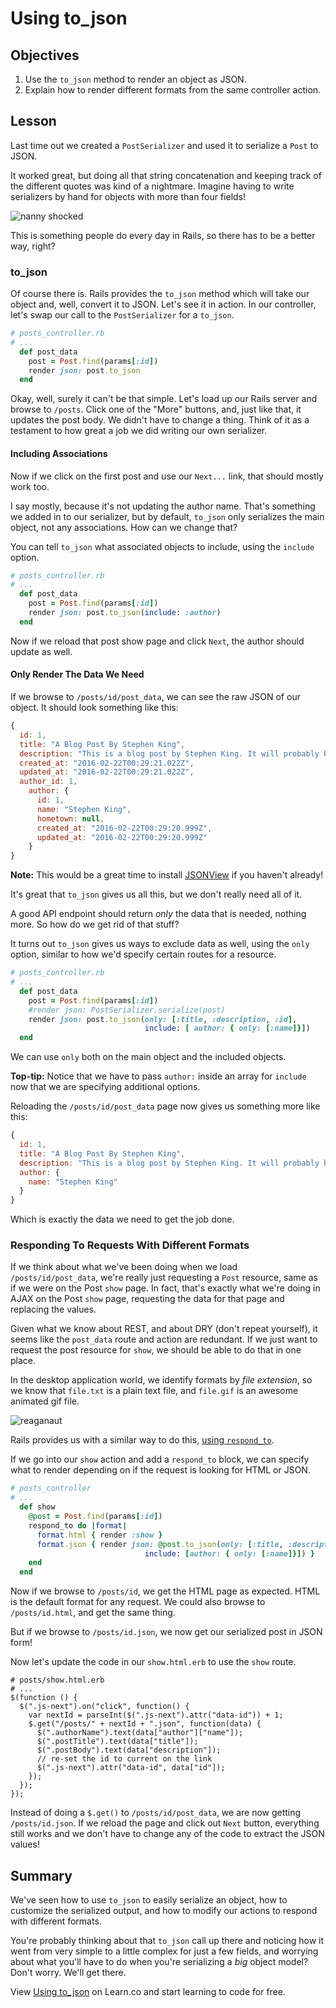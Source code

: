 # Using to_json

## Objectives

1. Use the `to_json` method to render an object as JSON.
2. Explain how to render different formats from the same controller
   action.

## Lesson

Last time out we created a `PostSerializer` and used it to serialize a
`Post` to JSON.

It worked great, but doing all that string concatenation and keeping
track of the different quotes was kind of a nightmare. Imagine having to
write serializers by hand for objects with more than four fields!

![nanny shocked](http://i.giphy.com/LJPfWhMCs9Rks.gif)

This is something people do every day in Rails, so there has to be a
better way, right?

### to_json

Of course there is. Rails provides the `to_json` method which will take
our object and, well, convert it to JSON. Let's see it in action. In our
controller, let's swap our call to the `PostSerializer` for a `to_json`.

```ruby
# posts_controller.rb
# ...
  def post_data
    post = Post.find(params[:id])
    render json: post.to_json
  end
```

Okay, well, surely it can't be that simple. Let's load up our Rails
server and browse to `/posts`. Click one of the "More" buttons, and,
just like that, it updates the post body. We didn't have to change a
thing. Think of it as a testament to how great a job we did writing our
own serializer.

#### Including Associations

Now if we click on the first post and use our `Next...` link, that
should mostly work too.

I say mostly, because it's not updating the author name. That's
something we added in to our serializer, but by default, `to_json` only
serializes the main object, not any associations. How can we change
that?

You can tell `to_json` what associated objects to include, using the
`include` option.

```ruby
# posts_controller.rb
# ...
  def post_data
    post = Post.find(params[:id])
    render json: post.to_json(include: :author)
  end
```

Now if we reload that post show page and click `Next`, the author should
update as well.

#### Only Render The Data We Need

If we browse to `/posts/id/post_data`, we can see the raw JSON of our
object. It should look something like this:

```javascript
{
  id: 1,
  title: "A Blog Post By Stephen King",
  description: "This is a blog post by Stephen King. It will probably be a movie soon.",
  created_at: "2016-02-22T00:29:21.022Z",
  updated_at: "2016-02-22T00:29:21.022Z",
  author_id: 1,
    author: {
      id: 1,
      name: "Stephen King",
      hometown: null,
      created_at: "2016-02-22T00:29:20.999Z",
      updated_at: "2016-02-22T00:29:20.999Z"
    }
}
```

**Note:** This would be a great time to install [JSONView](https://chrome.google.com/webstore/detail/jsonview/chklaanhfefbnpoihckbnefhakgolnmc?hl=en) if you haven't already!

It's great that `to_json` gives us all this, but we don't really need
all of it.

A good API endpoint should return *only* the data that is needed,
nothing more. So how do we get rid of that stuff?

It turns out `to_json` gives us ways to exclude data as well, using the
`only` option, similar to how we'd specify certain routes for a resource.

```ruby
# posts_controller.rb
# ...
  def post_data
    post = Post.find(params[:id])
    #render json: PostSerializer.serialize(post)
    render json: post.to_json(only: [:title, :description, :id],
                              include: [ author: { only: [:name]}])
  end
```

We can use `only` both on the main object and the included objects.

**Top-tip:** Notice that we have to pass `author:` inside an array
for `include` now that we are specifying additional options.

Reloading the `/posts/id/post_data` page now gives us something more
like this:

```javascript
{
  id: 1,
  title: "A Blog Post By Stephen King",
  description: "This is a blog post by Stephen King. It will probably be a movie soon.",
  author: {
    name: "Stephen King"
  }
}
```

Which is exactly the data we need to get the job done.

### Responding To Requests With Different Formats

If we think about what we've been doing when we load
`/posts/id/post_data`, we're really just requesting a `Post` resource,
same as if we were on the Post `show` page. In fact, that's exactly what
we're doing in AJAX on the Post `show` page, requesting the data for
that page and replacing the values.

Given what we know about REST, and about DRY (don't repeat yourself), it
seems like the `post_data` route and action are redundant. If we just
want to request the post resource for `show`, we should be able to do
that in one place.

In the desktop application world, we identify formats by *file
extension*, so we know that `file.txt` is a plain text file, and
`file.gif` is an awesome animated gif file.

![reaganaut](http://i.giphy.com/MCKQEmHkUyGf6.gif)

Rails provides us with a similar way to do this, [using `respond_to`](http://apidock.com/rails/ActionController/MimeResponds/InstanceMethods/respond_to).

If we go into our `show` action and add a `respond_to` block, we can
specify what to render depending on if the request is looking for HTML
or JSON.

```ruby
# posts_controller
# ...
  def show
    @post = Post.find(params[:id])
    respond_to do |format|
      format.html { render :show }
      format.json { render json: @post.to_json(only: [:title, :description, :id],
                              include: [author: { only: [:name]}]) }
    end
  end
```

Now if we browse to `/posts/id`, we get the HTML page as expected. HTML
is the default format for any request. We could also browse to
`/posts/id.html`, and get the same thing.

But if we browse to `/posts/id.json`, we now get our serialized post in
JSON form!

Now let's update the code in our `show.html.erb` to use the `show`
route.

```erb
# posts/show.html.erb
# ...
$(function () {
  $(".js-next").on("click", function() {
    var nextId = parseInt($(".js-next").attr("data-id")) + 1;
    $.get("/posts/" + nextId + ".json", function(data) {
      $(".authorName").text(data["author"]["name"]);
      $(".postTitle").text(data["title"]);
      $(".postBody").text(data["description"]);
      // re-set the id to current on the link
      $(".js-next").attr("data-id", data["id"]);
    });
  });
});
```

Instead of doing a `$.get()` to `/posts/id/post_data`, we are now
getting `/posts/id.json`. If we reload the page and click out `Next`
button, everything still works and we don't have to change any of the
code to extract the JSON values!

## Summary

We've seen how to use `to_json` to easily serialize an object, how to
customize the serialized output, and how to modify our actions to
respond with different formats.

You're probably thinking about that `to_json` call up there and noticing
how it went from very simple to a little complex for just a few fields,
and worrying about what you'll have to do when you're serializing a
*big* object model? Don't worry. We'll get there.

<p data-visibility='hidden'>View <a href='https://learn.co/lessons/using-to-json-ruby'>Using to_json</a> on Learn.co and start learning to code for free.</p>
